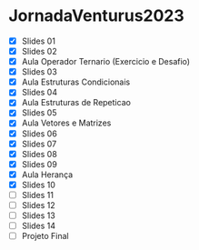 # JornadaVenturus2023

- [X] Slides 01
- [X] Slides 02
- [X] Aula Operador Ternario (Exercicio e Desafio)
- [X] Slides 03
- [X] Aula Estruturas Condicionais
- [X] Slides 04
- [X] Aula Estruturas de Repeticao
- [X] Slides 05
- [X] Aula Vetores e Matrizes
- [X] Slides 06
- [X] Slides 07
- [X] Slides 08
- [X] Slides 09 
- [X] Aula Herança
- [X] Slides 10
- [ ] Slides 11
- [ ] Slides 12
- [ ] Slides 13
- [ ] Slides 14
- [ ] Projeto Final
